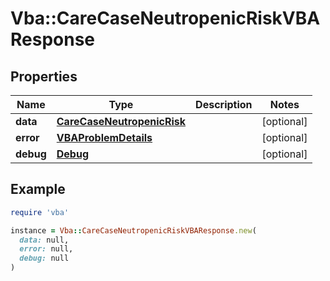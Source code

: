 # Vba::CareCaseNeutropenicRiskVBAResponse

## Properties

| Name | Type | Description | Notes |
| ---- | ---- | ----------- | ----- |
| **data** | [**CareCaseNeutropenicRisk**](CareCaseNeutropenicRisk.md) |  | [optional] |
| **error** | [**VBAProblemDetails**](VBAProblemDetails.md) |  | [optional] |
| **debug** | [**Debug**](Debug.md) |  | [optional] |

## Example

```ruby
require 'vba'

instance = Vba::CareCaseNeutropenicRiskVBAResponse.new(
  data: null,
  error: null,
  debug: null
)
```


